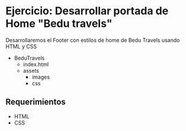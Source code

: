 # Ejercicio: Desarrollar portada de Home "Bedu travels"

Desarrollaremos el Footer con estilos de home de Bedu Travels usando HTML y CSS

* BeduTravels
  * index.html
  * assets
    * images
    * css

## Requerimientos
- HTML
- CSS
